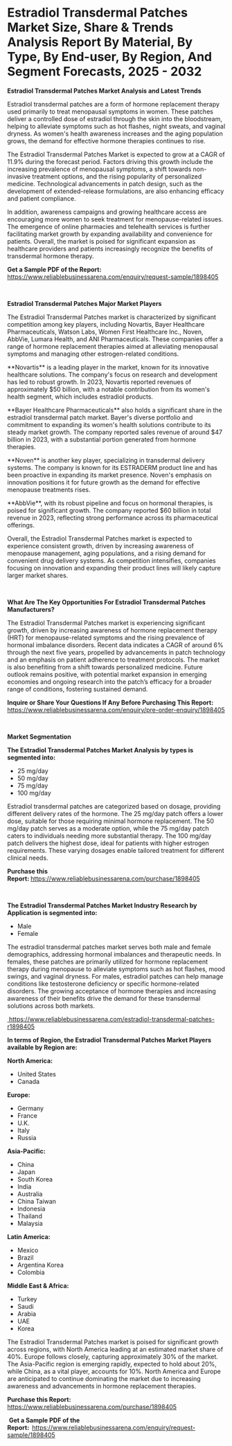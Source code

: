 <p><h1>Estradiol Transdermal Patches Market Size, Share & Trends Analysis Report By Material, By Type, By End-user, By Region, And Segment Forecasts, 2025 - 2032</h1></p><p><strong>Estradiol Transdermal Patches Market Analysis and Latest Trends</strong></p>
<p><p>Estradiol transdermal patches are a form of hormone replacement therapy used primarily to treat menopausal symptoms in women. These patches deliver a controlled dose of estradiol through the skin into the bloodstream, helping to alleviate symptoms such as hot flashes, night sweats, and vaginal dryness. As women's health awareness increases and the aging population grows, the demand for effective hormone therapies continues to rise.</p><p>The Estradiol Transdermal Patches Market is expected to grow at a CAGR of 11.9% during the forecast period. Factors driving this growth include the increasing prevalence of menopausal symptoms, a shift towards non-invasive treatment options, and the rising popularity of personalized medicine. Technological advancements in patch design, such as the development of extended-release formulations, are also enhancing efficacy and patient compliance.</p><p>In addition, awareness campaigns and growing healthcare access are encouraging more women to seek treatment for menopause-related issues. The emergence of online pharmacies and telehealth services is further facilitating market growth by expanding availability and convenience for patients. Overall, the market is poised for significant expansion as healthcare providers and patients increasingly recognize the benefits of transdermal hormone therapy.</p></p>
<p><strong>Get a Sample PDF of the Report:&nbsp;</strong> <a href="https://www.reliablebusinessarena.com/enquiry/request-sample/1898405?utm_campaign=3576&utm_medium=2&utm_source=Github&utm_content=ia&utm_term=19042025&utm_id=estradiol-transdermal-patches">https://www.reliablebusinessarena.com/enquiry/request-sample/1898405</a></p>
<p>&nbsp;</p>
<p><strong>Estradiol Transdermal Patches Major Market Players</strong></p>
<p><p>The Estradiol Transdermal Patches market is characterized by significant competition among key players, including Novartis, Bayer Healthcare Pharmaceuticals, Watson Labs, Women First Healthcare Inc., Noven, AbbVie, Lumara Health, and ANI Pharmaceuticals. These companies offer a range of hormone replacement therapies aimed at alleviating menopausal symptoms and managing other estrogen-related conditions.</p><p>**Novartis** is a leading player in the market, known for its innovative healthcare solutions. The company's focus on research and development has led to robust growth. In 2023, Novartis reported revenues of approximately $50 billion, with a notable contribution from its women's health segment, which includes estradiol products.</p><p>**Bayer Healthcare Pharmaceuticals** also holds a significant share in the estradiol transdermal patch market. Bayer's diverse portfolio and commitment to expanding its women's health solutions contribute to its steady market growth. The company reported sales revenue of around $47 billion in 2023, with a substantial portion generated from hormone therapies.</p><p>**Noven** is another key player, specializing in transdermal delivery systems. The company is known for its ESTRADERM product line and has been proactive in expanding its market presence. Noven's emphasis on innovation positions it for future growth as the demand for effective menopause treatments rises.</p><p>**AbbVie**, with its robust pipeline and focus on hormonal therapies, is poised for significant growth. The company reported $60 billion in total revenue in 2023, reflecting strong performance across its pharmaceutical offerings.</p><p>Overall, the Estradiol Transdermal Patches market is expected to experience consistent growth, driven by increasing awareness of menopause management, aging populations, and a rising demand for convenient drug delivery systems. As competition intensifies, companies focusing on innovation and expanding their product lines will likely capture larger market shares.</p></p>
<p>&nbsp;</p>
<p><strong>What Are The Key Opportunities For Estradiol Transdermal Patches Manufacturers?</strong></p>
<p><p>The Estradiol Transdermal Patches market is experiencing significant growth, driven by increasing awareness of hormone replacement therapy (HRT) for menopause-related symptoms and the rising prevalence of hormonal imbalance disorders. Recent data indicates a CAGR of around 6% through the next five years, propelled by advancements in patch technology and an emphasis on patient adherence to treatment protocols. The market is also benefiting from a shift towards personalized medicine. Future outlook remains positive, with potential market expansion in emerging economies and ongoing research into the patch’s efficacy for a broader range of conditions, fostering sustained demand.</p></p>
<p><strong>Inquire or Share Your Questions If Any Before Purchasing This Report:</strong> <a href="https://www.reliablebusinessarena.com/enquiry/pre-order-enquiry/1898405?utm_campaign=3576&utm_medium=2&utm_source=Github&utm_content=ia&utm_term=19042025&utm_id=estradiol-transdermal-patches">https://www.reliablebusinessarena.com/enquiry/pre-order-enquiry/1898405</a></p>
<p>&nbsp;</p>
<p><strong>Market Segmentation</strong></p>
<p><strong>The Estradiol Transdermal Patches Market Analysis by types is segmented into:</strong></p>
<p><ul><li>25 mg/day</li><li>50 mg/day</li><li>75 mg/day</li><li>100 mg/day</li></ul></p>
<p><p>Estradiol transdermal patches are categorized based on dosage, providing different delivery rates of the hormone. The 25 mg/day patch offers a lower dose, suitable for those requiring minimal hormone replacement. The 50 mg/day patch serves as a moderate option, while the 75 mg/day patch caters to individuals needing more substantial therapy. The 100 mg/day patch delivers the highest dose, ideal for patients with higher estrogen requirements. These varying dosages enable tailored treatment for different clinical needs.</p></p>
<p><strong>Purchase this Report:&nbsp;</strong><a href="https://www.reliablebusinessarena.com/purchase/1898405?utm_campaign=3576&utm_medium=2&utm_source=Github&utm_content=ia&utm_term=19042025&utm_id=estradiol-transdermal-patches">https://www.reliablebusinessarena.com/purchase/1898405</a></p>
<p>&nbsp;</p>
<p><strong>The Estradiol Transdermal Patches Market Industry Research by Application is segmented into:</strong></p>
<p><ul><li>Male</li><li>Female</li></ul></p>
<p><p>The estradiol transdermal patches market serves both male and female demographics, addressing hormonal imbalances and therapeutic needs. In females, these patches are primarily utilized for hormone replacement therapy during menopause to alleviate symptoms such as hot flashes, mood swings, and vaginal dryness. For males, estradiol patches can help manage conditions like testosterone deficiency or specific hormone-related disorders. The growing acceptance of hormone therapies and increasing awareness of their benefits drive the demand for these transdermal solutions across both markets.</p></p>
<p><a href="https://www.reliablebusinessarena.com/estradiol-transdermal-patches-r1898405?utm_campaign=3576&utm_medium=2&utm_source=Github&utm_content=ia&utm_term=19042025&utm_id=estradiol-transdermal-patches">&nbsp;https://www.reliablebusinessarena.com/estradiol-transdermal-patches-r1898405</a></p>
<p><strong>In terms of Region, the Estradiol Transdermal Patches Market Players available by Region are:</strong></p>
<p>
    <p> <strong> North America: </strong>
        <ul>
            <li>United States</li>
            <li>Canada</li>
        </ul>
        </p> 
    <p> <strong> Europe: </strong>
        <ul>
            <li>Germany</li>
            <li>France</li>
            <li>U.K.</li>
            <li>Italy</li>
            <li>Russia</li>
        </ul>
        </p> 
    <p> <strong> Asia-Pacific: </strong>
        <ul>
            <li>China</li>
            <li>Japan</li>
            <li>South Korea</li>
            <li>India</li>
            <li>Australia</li>
            <li>China Taiwan</li>
            <li>Indonesia</li>
            <li>Thailand</li>
            <li>Malaysia</li>
        </ul>
        </p> 
    <p> <strong> Latin America: </strong>
        <ul>
            <li>Mexico</li>
            <li>Brazil</li>
            <li>Argentina Korea</li>
            <li>Colombia</li>
        </ul>
        </p> 
    <p> <strong> Middle East & Africa: </strong>
        <ul>
            <li>Turkey</li>
            <li>Saudi</li>
            <li>Arabia</li>
            <li>UAE</li>
            <li>Korea</li>
        </ul>
    </p>
    </p>
<p><p>The Estradiol Transdermal Patches market is poised for significant growth across regions, with North America leading at an estimated market share of 40%. Europe follows closely, capturing approximately 30% of the market. The Asia-Pacific region is emerging rapidly, expected to hold about 20%, while China, as a vital player, accounts for 10%. North America and Europe are anticipated to continue dominating the market due to increasing awareness and advancements in hormone replacement therapies.</p></p>
<p><strong>Purchase this Report: </strong><a href="https://www.reliablebusinessarena.com/purchase/1898405?utm_campaign=3576&utm_medium=2&utm_source=Github&utm_content=ia&utm_term=19042025&utm_id=estradiol-transdermal-patches">https://www.reliablebusinessarena.com/purchase/1898405</a></p>
<p>&nbsp;<strong>Get a Sample PDF of the Report:&nbsp;&nbsp;</strong><a href="https://www.reliablebusinessarena.com/enquiry/request-sample/1898405?utm_campaign=3576&utm_medium=2&utm_source=Github&utm_content=ia&utm_term=19042025&utm_id=estradiol-transdermal-patches">https://www.reliablebusinessarena.com/enquiry/request-sample/1898405</a></p>
<p><strong></strong></p>
<p><p></p><p></p><p></p></p>